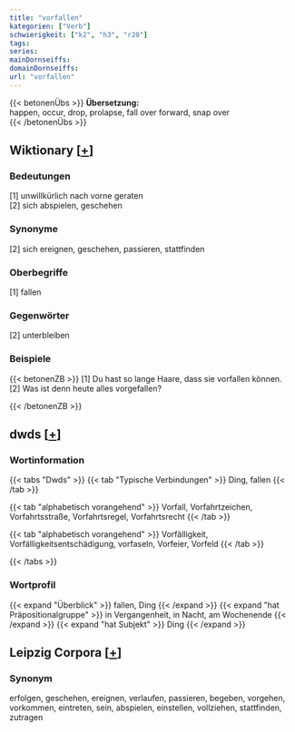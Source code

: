 ```yaml
---
title: "vorfallen"
kategorien: ["Verb"]
schwierigkeit: ["k2", "h3", "r20"]
tags:
series:
mainDornseiffs:
domainDornseiffs:
url: "vorfallen"
---
```


{{< betonenÜbs >}}
**Übersetzung:**  
happen, occur, drop, prolapse, fall over forward, snap over  
{{< /betonenÜbs >}}

## Wiktionary [[+](https://de.wiktionary.org/wiki/vorfallen)]

### Bedeutungen
[1] unwillkürlich nach vorne geraten  
[2] sich abspielen, geschehen  

### Synonyme
[2] sich ereignen, geschehen, passieren, stattfinden  

### Oberbegriffe
[1] fallen  

### Gegenwörter
[2] unterbleiben  

### Beispiele
{{< betonenZB >}}
[1] Du hast so lange Haare, dass sie vorfallen können.  
[2] Was ist denn heute alles vorgefallen?  

{{< /betonenZB >}}


## dwds [[+](https://www.dwds.de/wb/vorfallen)]

### Wortinformation
{{< tabs "Dwds" >}}
{{< tab "Typische Verbindungen" >}}
Ding, fallen
{{< /tab >}}

{{< tab "alphabetisch vorangehend" >}}
Vorfall, Vorfahrtzeichen, Vorfahrtsstraße, Vorfahrtsregel, Vorfahrtsrecht
{{< /tab >}}

{{< tab "alphabetisch vorangehend" >}}
Vorfälligkeit, Vorfälligkeitsentschädigung, vorfaseln, Vorfeier, Vorfeld
{{< /tab >}}

{{< /tabs >}}

### Wortprofil
{{< expand "Überblick" >}} fallen, Ding {{< /expand >}}
{{< expand "hat Präpositionalgruppe" >}} in Vergangenheit, in Nacht, am Wochenende {{< /expand >}}
{{< expand "hat Subjekt" >}} Ding {{< /expand >}}

## Leipzig Corpora [[+](https://corpora.uni-leipzig.de/en/res?word=vorfallen&corpusId=deu_newscrawl-public_2018)]


### Synonym
erfolgen, geschehen, ereignen, verlaufen, passieren, begeben, vorgehen, vorkommen, eintreten, sein, abspielen, einstellen, vollziehen, stattfinden, zutragen

